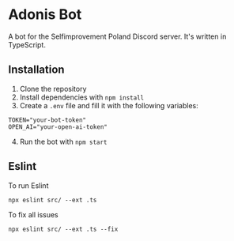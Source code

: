# Adonis Bot

A bot for the Selfimprovement Poland Discord server. It's written in TypeScript.

## Installation

1. Clone the repository
2. Install dependencies with `npm install`
3. Create a `.env` file and fill it with the following variables:

```env
TOKEN="your-bot-token"
OPEN_AI="your-open-ai-token"
```

4. Run the bot with `npm start`

## Eslint
To run Eslint
```
npx eslint src/ --ext .ts
```
To fix all issues 
```
npx eslint src/ --ext .ts --fix
```
